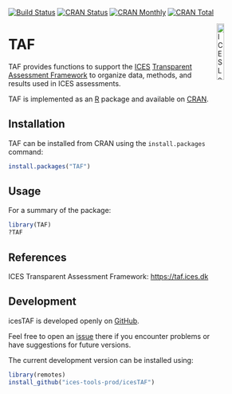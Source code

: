 [![Build Status](https://travis-ci.org/ices-tools-prod/icesTAF.svg?branch=master)](https://travis-ci.org/ices-tools-prod/TAF)
[![CRAN Status](https://r-pkg.org/badges/version/icesTAF)](https://cran.r-project.org/package=TAF)
[![CRAN Monthly](https://cranlogs.r-pkg.org/badges/icesTAF)](https://cran.r-project.org/package=TAF)
[![CRAN Total](https://cranlogs.r-pkg.org/badges/grand-total/icesTAF)](https://cran.r-project.org/package=TAF)

[<img align="right" alt="ICES Logo" width="17%" height="17%" src="https://ices.dk/_layouts/15/1033/images/icesimg/iceslogo.png">](https://ices.dk)

TAF
=======

TAF provides functions to support the [ICES](https://ices.dk)
[Transparent Assessment Framework](https://taf.ices.dk) to organize data,
methods, and results used in ICES assessments.

TAF is implemented as an [R](https://www.r-project.org) package and
available on [CRAN](https://cran.r-project.org/package=icesTAF).

Installation
------------

TAF can be installed from CRAN using the `install.packages` command:

```R
install.packages("TAF")
```

Usage
-----

For a summary of the package:

```R
library(TAF)
?TAF
```

References
----------

ICES Transparent Assessment Framework:
https://taf.ices.dk

Development
-----------

icesTAF is developed openly on
[GitHub](https://github.com/ices-tools-prod/TAF).

Feel free to open an
[issue](https://github.com/ices-tools-prod/TAF/issues) there if you
encounter problems or have suggestions for future versions.

The current development version can be installed using:

```R
library(remotes)
install_github("ices-tools-prod/icesTAF")
```
